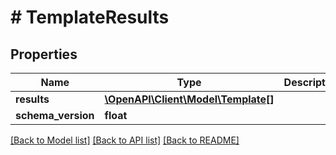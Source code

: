 # # TemplateResults

## Properties

Name | Type | Description | Notes
------------ | ------------- | ------------- | -------------
**results** | [**\OpenAPI\Client\Model\Template[]**](Template.md) |  | [optional]
**schema_version** | **float** |  | [optional]

[[Back to Model list]](../../README.md#models) [[Back to API list]](../../README.md#endpoints) [[Back to README]](../../README.md)
